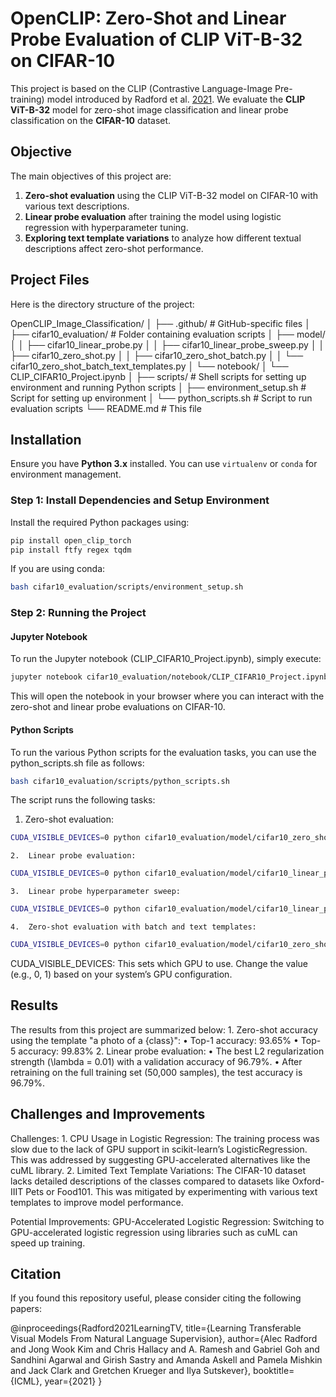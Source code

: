 # OpenCLIP: Zero-Shot and Linear Probe Evaluation of CLIP ViT-B-32 on CIFAR-10

This project is based on the CLIP (Contrastive Language-Image Pre-training) model introduced by Radford et al. [2021](https://arxiv.org/abs/2103.00020). We evaluate the **CLIP ViT-B-32** model for zero-shot image classification and linear probe classification on the **CIFAR-10** dataset.

## Objective
The main objectives of this project are:
1. **Zero-shot evaluation** using the CLIP ViT-B-32 model on CIFAR-10 with various text descriptions.
2. **Linear probe evaluation** after training the model using logistic regression with hyperparameter tuning.
3. **Exploring text template variations** to analyze how different textual descriptions affect zero-shot performance.

## Project Files

Here is the directory structure of the project:

OpenCLIP_Image_Classification/
│
├── .github/                      # GitHub-specific files
│
├── cifar10_evaluation/           # Folder containing evaluation scripts
│   ├── model/
│   │   ├── cifar10_linear_probe.py
│   │   ├── cifar10_linear_probe_sweep.py
│   │   ├── cifar10_zero_shot.py
│   │   ├── cifar10_zero_shot_batch.py
│   │   └── cifar10_zero_shot_batch_text_templates.py
│   └── notebook/
│       └── CLIP_CIFAR10_Project.ipynb
│
├── scripts/                      # Shell scripts for setting up environment and running Python scripts
│   ├── environment_setup.sh      # Script for setting up environment
│   └── python_scripts.sh         # Script to run evaluation scripts
└── README.md                     # This file

## Installation

Ensure you have **Python 3.x** installed. You can use `virtualenv` or `conda` for environment management.

### Step 1: Install Dependencies and Setup Environment
Install the required Python packages using:

```bash
pip install open_clip_torch
pip install ftfy regex tqdm
```

If you are using conda:
```bash
bash cifar10_evaluation/scripts/environment_setup.sh
```

### Step 2: Running the Project

#### Jupyter Notebook

To run the Jupyter notebook (CLIP_CIFAR10_Project.ipynb), simply execute:

```bash
jupyter notebook cifar10_evaluation/notebook/CLIP_CIFAR10_Project.ipynb
```

This will open the notebook in your browser where you can interact with the zero-shot and linear probe evaluations on CIFAR-10.

#### Python Scripts

To run the various Python scripts for the evaluation tasks, you can use the python_scripts.sh file as follows:

```bash
bash cifar10_evaluation/scripts/python_scripts.sh
```

The script runs the following tasks:

1.	Zero-shot evaluation:

```bash
CUDA_VISIBLE_DEVICES=0 python cifar10_evaluation/model/cifar10_zero_shot_batch.py
```

	2.	Linear probe evaluation:
```bash
CUDA_VISIBLE_DEVICES=0 python cifar10_evaluation/model/cifar10_linear_probe.py
```

	3.	Linear probe hyperparameter sweep:
```bash
CUDA_VISIBLE_DEVICES=0 python cifar10_evaluation/model/cifar10_linear_probe_sweep.py
```

	4.	Zero-shot evaluation with batch and text templates:
```bash
CUDA_VISIBLE_DEVICES=0 python cifar10_evaluation/model/cifar10_zero_shot_batch_text_templates.py
```


CUDA_VISIBLE_DEVICES:
This sets which GPU to use. Change the value (e.g., 0, 1) based on your system’s GPU configuration.

## Results

The results from this project are summarized below:
	1.	Zero-shot accuracy using the template "a photo of a {class}":
	•	Top-1 accuracy: 93.65%
	•	Top-5 accuracy: 99.83%
	2.	Linear probe evaluation:
	•	The best L2 regularization strength (\lambda = 0.01) with a validation accuracy of 96.79%.
	•	After retraining on the full training set (50,000 samples), the test accuracy is 96.79%.

## Challenges and Improvements

Challenges:
	1.	CPU Usage in Logistic Regression: The training process was slow due to the lack of GPU support in scikit-learn’s LogisticRegression. This was addressed by suggesting GPU-accelerated alternatives like the cuML library.
	2.	Limited Text Template Variations: The CIFAR-10 dataset lacks detailed descriptions of the classes compared to datasets like Oxford-IIIT Pets or Food101. This was mitigated by experimenting with various text templates to improve model performance.

Potential Improvements:
GPU-Accelerated Logistic Regression: Switching to GPU-accelerated logistic regression using libraries such as cuML can speed up training.

## Citation

If you found this repository useful, please consider citing the following papers:

@inproceedings{Radford2021LearningTV,
  title={Learning Transferable Visual Models From Natural Language Supervision},
  author={Alec Radford and Jong Wook Kim and Chris Hallacy and A. Ramesh and Gabriel Goh and Sandhini Agarwal and Girish Sastry and Amanda Askell and Pamela Mishkin and Jack Clark and Gretchen Krueger and Ilya Sutskever},
  booktitle={ICML},
  year={2021}
}
